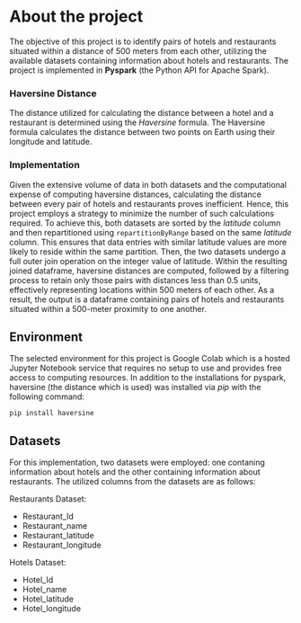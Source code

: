 # About the project

The objective of this project is to identify pairs of hotels and restaurants situated within a distance of 500 meters from each other, utilizing the available datasets containing information about hotels and restaurants. The project is implemented in **Pyspark** (the Python API for Apache Spark).

### Haversine Distance

The distance utilized for calculating the distance between a hotel and a restaurant is determined using the *Haversine* formula. The Haversine formula calculates the distance between two points on Earth using their longitude and latitude.

### Implementation

Given the extensive volume of data in both datasets and the computational expense of computing haversine distances, calculating the distance between every pair of hotels and restaurants proves inefficient. Hence, this project employs a strategy to minimize the number of such calculations required. To achieve this, both datasets are sorted by the *latitude* column and then repartitioned using `repartitionByRange` based on the same *latitude* column. This ensures that data entries with similar latitude values are more likely to reside within the same partition. Then, the two datasets undergo a full outer join operation on the integer value of latitude. Within the resulting joined dataframe, haversine distances are computed, followed by a filtering process to retain only those pairs with distances less than 0.5 units, effectively representing locations within 500 meters of each other. As a result, the output is a dataframe containing pairs of hotels and restaurants situated within a 500-meter proximity to one another.


## Environment

The selected environment for this project is Google Colab which is a hosted Jupyter Notebook service that requires no setup to use and provides free access to computing resources. In addition to the installations for pyspark, haversine (the distance which is used) was installed via *pip* with the following command:

`pip install haversine`

## Datasets

For this implementation, two datasets were employed: one contaning information about hotels and the other containing information about restaurants. The utilized columns from the datasets are as follows:

Restaurants Dataset:

+ Restaurant_Id
+ Restaurant_name
+ Restaurant_latitude
+ Restaurant_longitude

Hotels Dataset:

+ Hotel_Id
+ Hotel_name
+ Hotel_latitude
+ Hotel_longitude

